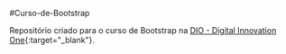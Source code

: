 #Curso-de-Bootstrap

Repositório criado para o curso de Bootstrap na 
[DIO - Digital Innovation One](https://www.dio.me/){:target="_blank"}.
